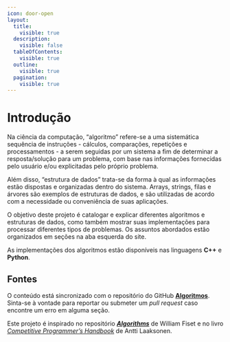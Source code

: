 ```yaml
---
icon: door-open
layout:
  title:
    visible: true
  description:
    visible: false
  tableOfContents:
    visible: true
  outline:
    visible: true
  pagination:
    visible: true
---
```


# Introdução

Na ciência da computação, “algoritmo” refere-se a uma sistemática sequência de instruções - cálculos, comparações, repetições e processamentos - a serem seguidas por um sistema a fim de determinar a resposta/solução para um problema, com base nas informações fornecidas pelo usuário e/ou explicitadas pelo próprio problema.

Além disso, “estrutura de dados” trata-se da forma à qual as informações estão dispostas e organizadas dentro do sistema. Arrays, strings, filas e árvores são exemplos de estruturas de dados, e são utilizadas de acordo com a necessidade ou conveniência de suas aplicações.

O objetivo deste projeto é catalogar e explicar diferentes algoritmos e estruturas de dados, como também mostrar suas implementações para processar diferentes tipos de problemas. Os assuntos abordados estão organizados em seções na aba esquerda do site.

As implementações dos algoritmos estão disponíveis nas linguagens **C++** e **Python**.

## Fontes

O conteúdo está sincronizado com o repositório do GitHub [**Algoritmos**](https://github.com/victorrschmidt/Algoritmos). Sinta-se à vontade para reportar ou submeter um _pull request_ caso encontre um erro em alguma seção.

Este projeto é inspirado no repositório [_**Algorithms**_](https://github.com/williamfiset/Algorithms) de William Fiset e no livro [_Competitive Programmer’s Handbook_](https://cses.fi/book/book.pdf) de Antti Laaksonen.
